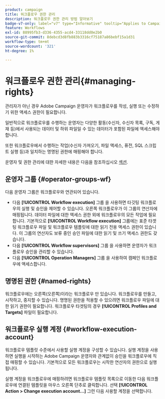 ```yaml
---
product: campaign
title: 워크플로우 권한 관리
description: 워크플로우 권한 관리 방법 알아보기
badge-v7-only: label="v7" type="Informative" tooltip="Applies to Campaign Classic v7 only"
feature: Workflows
exl-id: 88995fb3-d336-4355-acd4-33118dd0e2b0
source-git-commit: 8debcd3d8fb883b3316cf75187a86bebf15a1d31
workflow-type: tm+mt
source-wordcount: '321'
ht-degree: 1%

---
```


# 워크플로우 권한 관리{#managing-rights}



관리자가 아닌 경우 Adobe Campaign 운영자가 워크플로우를 작성, 실행 또는 수정하기 위한 액세스 권한이 필요합니다.

일반적으로 워크플로우를 수행하는 운영자는 다양한 활동(수신자, 수신자 목록, 구독, 게재 등)에서 사용되는 데이터 및 하위 파일일 수 있는 데이터가 포함된 파일에 액세스해야 합니다.

또한 워크플로우에서 수행하는 작업(수신자 가져오기, 파일 액세스, 퓨전, SQL 스크립트 실행 등)과 일치하는 명명된 권한에 매핑해야 합니다.

운영자 및 권한 관리에 대한 자세한 내용은 다음을 참조하십시오 [섹션](../../platform/using/access-management.md).

## 운영자 그룹 {#operator-groups-wf}

다음 운영자 그룹은 워크플로우와 연관되어 있습니다.

* 다음 **[!UICONTROL Workflow execution]** 그룹 을 사용하면 타깃팅 워크플로우의 실행 및 승인을 제어할 수 있습니다. 오른쪽 워크플로우가 이 그룹의 연산자에 매핑됩니다. 데이터 파일에 대한 액세스 권한 외에 워크플로우의 모든 작업에 필요합니다. 기본적으로 **[!UICONTROL Workflow execution]** 그룹에는 표준 타겟팅 워크플로우 파일 및 워크플로우 템플릿에 대한 읽기 전용 액세스 권한이 있습니다. 이 그룹의 연산자도 보류 중인 승인 파일에 대한 읽기 및 쓰기 액세스 권한도 갖습니다.
* 다음 **[!UICONTROL Workflow supervisors]** 그룹 을 사용하면 운영자가 워크플로우 승인을 관리할 수 있습니다.
* 다음 **[!UICONTROL Operation Managers]** 그룹 을 사용하여 캠페인 워크플로우에 액세스합니다.

## 명명된 권한 {#named-rights}

워크플로우에는 오른쪽(오른쪽)이라는 워크플로우 만 있습니다. 워크플로우를 만들고, 시작하고, 중지할 수 있습니다. 명명된 권한을 적용할 수 있으려면 워크플로우 파일에 대한 읽기 권한이 필요합니다. 워크플로우 타겟팅의 경우 **[!UICONTROL Profiles and Targets]** 파일이 필요합니다.

## 워크플로우 실행 계정 {#workflow-execution-account}

워크플로우 템플릿 수준에서 사용할 실행 계정을 구성할 수 있습니다. 실행 계정을 사용하면 실행을 시작하는 Adobe Campaign 운영자와 관계없이 승인을 워크플로우에 직접 매핑할 수 있습니다. 기본적으로 모든 워크플로우는 시작한 연산자의 권한으로 실행됩니다.

실행 계정을 워크플로우에 매핑하려면 워크플로우 템플릿 목록으로 이동한 다음 워크플로우에 연결된 템플릿을 마우스 오른쪽 단추로 클릭합니다. 선택 **[!UICONTROL Action > Change execution account...]** 그런 다음 사용할 계정을 선택합니다.
